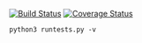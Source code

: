
[![Build Status](https://travis-ci.org/alexland/fp-growth-for-frequent-itemsets.png?branch=master)](https://travis-ci.org/alexland/levenshtein-in-cython)
[![Coverage Status](https://coveralls.io/repos/alexland/levenshtein-in-cython/badge.png)](https://coveralls.io/r/alexland/levenshtein-in-cython)


```
python3 runtests.py -v

```
